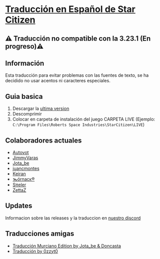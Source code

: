 # [Traducción en Español de Star Citizen](https://discord.gg/aggMUUM4Xr)

## ⚠️ Traducción no compatible con la 3.23.1 (En progreso)⚠️

## Información

Esta traducción para evitar problemas con las fuentes de texto, se ha decidido no usar acentos ni caracteres especiales.

## Guia basica

1) Descargar la [ultima version](https://github.com/Autovot/SC_Spanish_SOK/releases)
2) Descomprimir
3) Colocar en carpeta de instalación del juego CARPETA LIVE (Ejemplo: `C:\Program Files\Roberts Space Industries\StarCitizen\LIVE`)

## Colaboradores actuales

* [Autovot](https://github.com/Autovot)
* [JimmyVaras](https://github.com/JimmyVaras)
* [Jota_be](https://www.twitch.tv/jota_be)
* [juancmontes](https://github.com/juancmontes)
* [Keiran](https://github.com/darkcidx)
* [𐒝órnacκ®](https://github.com/gauria)
* [Sπeler](https://www.twitch.tv/spielerwan)
* [ZettaZ](https://github.com/zzettazz)

## Updates

Informacion sobre las releases y la traduccion en [nuestro discord](https://discord.gg/aggMUUM4Xr)

## Traducciones amigas

  * [Traducción Murciano Edition by Jota_be & Doncasta](https://github.com/Doncasta1996/Star-Citizen-Spanish)
  * [Traducción by 0zzyt0](https://cdn.discordapp.com/attachments/937341804725039134/1273653466614599711/Traduccion_Ozzy_150824.rar?ex=66bf65b9&is=66be1439&hm=baea144c98f9872cb39dd0cfc9c56b061fc531c77aab27936420ef55ff8d7663&)